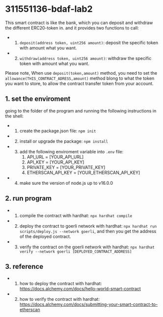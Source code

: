 # 311551136-bdaf-lab2  
This smart contract is like the bank, which you can deposit and withdraw the different ERC20-token in. and it provides two functions to call:  
* 1. `deposit(address token, uint256 amount)`: deposit the specific token with amount what you want.  
* 2. `withdraw(address token, uint256 amount)`: withdraw the specific token with amount what you want.  
  
Please note, When use `deposit(token,amount)` method, you need to set the `allowance(THIS_CONTRACT_ADRESS,amount)` method blong to what the token you want to store, to allow the contract transfer token from your account.

## 1. set the enviroment  
going to the folder of the program and running the following instructions in the shell:  
* 1. create the package.json file: `npm init`
* 2. install or upgrade the package: `npm install`
* 3. add the following enviroment variable into `.env` file:  
      1. API_URL = [YOUR_API_URL]   
      2. API_KEY = [YOUR_API_KEY]   
      3. PRIVATE_KEY = [YOUR_PRIVATE_KEY]   
      4. ETHERSCAN_API_KEY = [YOUR_ETHERSCAN_API_KEY]   
* 4. make sure the version of node.js up to v16.0.0
## 2. run program  
* 1. compile the contract with hardhat: `npx hardhat compile`
* 2. deploy the contract to goerli network with hardhat: `npx hardhat run scripts/deploy.js --network goerli`, and then you get the address of the deployed contract.
* 3. verify the contract on the goerli network with hardhat: `npx hardhat verify --network goerli [DEPLOYED_CONTRACT_ADDRESS]`
## 3. reference
* 1. how to deploy the contract with hardhat: https://docs.alchemy.com/docs/hello-world-smart-contract
* 2. how to verify the contract with hardhat: https://docs.alchemy.com/docs/submitting-your-smart-contract-to-etherscan

